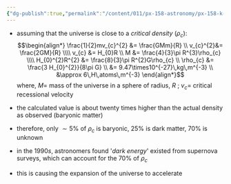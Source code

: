 ```yaml
---
{"dg-publish":true,"permalink":"/content/011/px-158-astronomy/px-158-k-the-universe/px-158-k5-density-of-the-universe/","noteIcon":"1","created":"2025-08-27T13:14:00.501+01:00","updated":"2024-11-26T20:14:54.000+00:00"}
---
```


- assuming that the universe is close to a *critical density* ($\rho_{c}$): 
$$\begin{align*}
	\frac{1}{2}mv_{c}^{2} &= \frac{GMm}{R} \\
	v_{c}^{2}&= \frac{2GM}{R} \\\\
	v_{c} &= H_{0}R \\
	M &= \frac{4}{3}\pi R^{3}\rho_{c} \\\\
	H_{0}^{2}R^{2} &= \frac{8}{3}\pi R^{2}G\rho_{c} \\
	\rho_{c} &= \frac{3 H_{0}^{2}}{8\pi G} \\
	&= 9.47\times10^{-27}\,kg\,m^{-3} \\
	&\approx 6\,H\,atoms\,m^{-3}
\end{align*}$$
	where, $M=$ mass of the universe in a sphere of radius, $R$ ; $v_{c}=$ critical recessional velocity

- the calculated value is about twenty times higher than the actual density as observed (baryonic matter)
- therefore, only $\sim5\%$ of $\rho_{c}$ is baryonic, $25\%$ is dark matter, $70\%$ is unknown

- in the $1990s$, astronomers found '*dark energy*' existed from supernova surveys, which can account for the $70\%$ of $\rho_{c}$
- this is causing the expansion of the universe to accelerate
